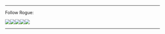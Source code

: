 
---


Follow Rogue:

[![](http://www.roguerobotics.com/files/images/socialicons/twitter-24x24.png)](http://twitter.com/rogue_robotics)[![](http://www.roguerobotics.com/files/images/socialicons/facebook-24x24.png)](http://www.facebook.com/pages/Rogue-Robotics/116624671700449)[![](http://www.roguerobotics.com/files/images/socialicons/identica-24x24.png)](http://identi.ca/roguerobotics)[![](http://www.roguerobotics.com/files/images/socialicons/tumblr-24x24.png)](http://roguerobotics.tumblr.com/)[![](http://www.roguerobotics.com/files/images/socialicons/myspace-24x24.png)](http://www.myspace.com/roguerobotics)


---
